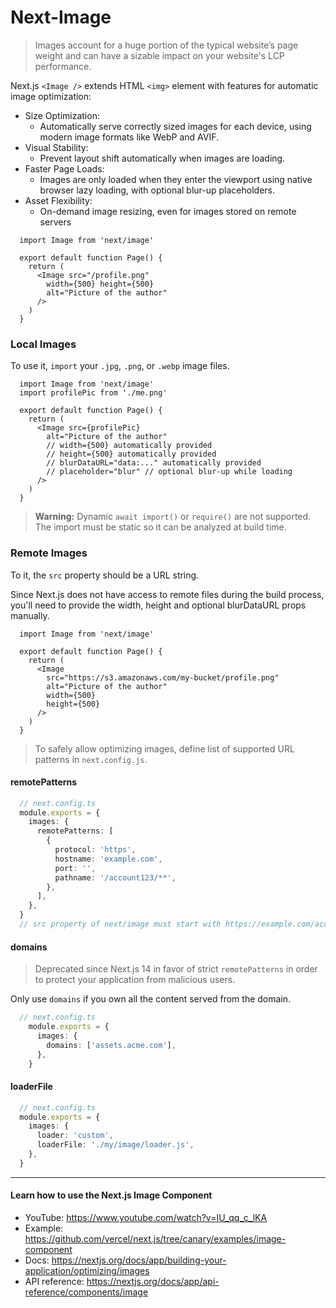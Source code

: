 # Next-Image

> Images account for a huge portion of the typical website’s page weight and can have a sizable impact on your website's LCP performance.

Next.js `<Image />` extends HTML `<img>` element with features for automatic image optimization:
+ Size Optimization:
  - Automatically serve correctly sized images for each device, using modern image formats like WebP and AVIF.
+ Visual Stability:
  - Prevent layout shift automatically when images are loading.
+ Faster Page Loads:
  - Images are only loaded when they enter the viewport using native browser lazy loading, with optional blur-up placeholders.
+ Asset Flexibility:
  - On-demand image resizing, even for images stored on remote servers

```tsx
  import Image from 'next/image'
 
  export default function Page() {
    return (
      <Image src="/profile.png"
        width={500} height={500}
        alt="Picture of the author"
      />
    )
  }
```

### Local Images

To use it, `import` your `.jpg`, `.png`, or `.webp` image files.

```tsx
  import Image from 'next/image'
  import profilePic from './me.png'
 
  export default function Page() {
    return (
      <Image src={profilePic}
        alt="Picture of the author"
        // width={500} automatically provided
        // height={500} automatically provided
        // blurDataURL="data:..." automatically provided
        // placeholder="blur" // optional blur-up while loading
      />
    )
  }
```

> **Warning:** Dynamic `await import()` or `require()` are not supported.
> The import must be static so it can be analyzed at build time.

### Remote Images

To it, the `src` property should be a URL string.

Since Next.js does not have access to remote files during the build process, you'll need to provide the width, height and optional blurDataURL props manually.

```tsx
  import Image from 'next/image'
 
  export default function Page() {
    return (
      <Image
        src="https://s3.amazonaws.com/my-bucket/profile.png"
        alt="Picture of the author"
        width={500}
        height={500}
      />
    )
  }
```

> To safely allow optimizing images, define list of supported URL patterns in `next.config.js`. 

#### remotePatterns

```ts
  // next.config.ts
  module.exports = {
    images: {
      remotePatterns: [
        {
          protocol: 'https',
          hostname: 'example.com',
          port: '',
          pathname: '/account123/**',
        },
      ],
    },
  }
  // src property of next/image must start with https://example.com/account123/
```

#### domains
> Deprecated since Next.js 14 in favor of strict `remotePatterns` in order to protect your application from malicious users. 

Only use `domains` if you own all the content served from the domain.

```ts
  // next.config.ts
    module.exports = {
      images: {
        domains: ['assets.acme.com'],
      },
    }
```

#### loaderFile

```ts
  // next.config.ts
  module.exports = {
    images: {
      loader: 'custom',
      loaderFile: './my/image/loader.js',
    },
  }
```





- - -

#### Learn how to use the Next.js Image Component

* YouTube: https://www.youtube.com/watch?v=IU_qq_c_lKA
* Example: https://github.com/vercel/next.js/tree/canary/examples/image-component
* Docs: https://nextjs.org/docs/app/building-your-application/optimizing/images
* API reference: https://nextjs.org/docs/app/api-reference/components/image
